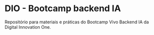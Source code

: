 # DIO  - Bootcamp backend IA
 Repositório para  materiais e práticas do Bootcamp Vivo Backend IA da Digital Innovation One. 
